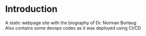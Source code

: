 # Introduction

A static webpage site with the biography of Dr. Norman Borlaug  
Also contains some devops codes as it was deployed using CI/CD
